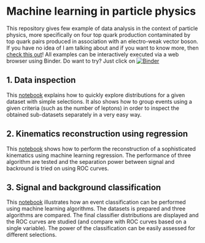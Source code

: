 # Machine learning in particle physics

This repository gives few example of data analysis in the context of particle physics, more specifically on four top quark production contaminated by top quark pairs produced in association with an electro-weak vector boson. If you have no idea of I am talking about and if you want to know more, then [check this out](http://romain-madar.com/research.html)! All examples can be interactively executed via a web browser using Binder. Do want to try? Just click on [![Binder](https://mybinder.org/badge.svg)](https://mybinder.org/v2/gh/rmadar/ML-HEP/master?filepath=examples)

## 1. Data inspection

This [notebook](https://github.com/rmadar/ML-HEP/blob/master/examples/1-DatasetExploration.ipynb) explains how to quickly explore distributions for a given dataset with simple selections. It also shows how to group events using a given criteria (such as the number of leptons) in order to inspect the obtained sub-datasets separately in a very easy way.

## 2. Kinematics reconstruction using regression

This [notebook](https://github.com/rmadar/ML-HEP/blob/master/examples/2-Regression.ipynb) shows how to perform the reconstruction of a sophisticated kinematics using machine learning regression. The performance of three algorithm are tested and the separation power between signal and backround is tried on using ROC curves.


## 3. Signal and background classification

This [notebook](https://github.com/rmadar/ML-HEP/blob/master/examples/3-Classification.ipynb) illustrates how an event classification can be performed using machine learning algorithms. The datasets is prepared and three algorithms are compared. The final classifier distributions are displayed and the ROC curves are studied (and compare with ROC curves based on a single variable). The power of the classification can be easily assessed for different selections.
